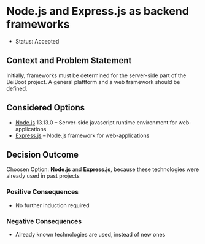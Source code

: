 # Node.js and Express.js as backend frameworks 

* Status: Accepted

## Context and Problem Statement
Initially, frameworks must be determined for the server-side part of the BeiBoot project.
A general plattform and a web framework should be defined.

## Considered Options

* [Node.js](https://nodejs.org/en/) 13.13.0 – Server-side javascript runtime environment for web-applications
* [Express.js](https://expressjs.com/de/) – Node.js framework for web-applications


## Decision Outcome
Choosen Option: **Node.js** and **Express.js**, because these technologies were already used in past projects

### Positive Consequences
* No further induction required 

### Negative Consequences
* Already known technologies are used, instead of new ones
